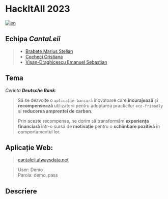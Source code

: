 # **HackItAll 2023** 

[![en](https://img.shields.io/badge/lang-en-cornflowerblue.svg)](README.md)
## Echipa ***CantaLeii***

>- [Brabete Marius Stelian](https://github.com/SadCarrotMaru)
>- [Cocheci Cristiana](https://github.com/Cristiana-Cocheci)
>- [Visan-Draghicescu Emanuel Sebastian](https://github.com/VSebastian8 "VSebastian8")

## Tema
*Cerinta **Deutsche Bank**:*

> Să se dezvolte o `aplicație bancară` inovatoare care **încurajează** și **recompensează** utilizatorii pentru adoptarea practicilor `eco-friendly` și **reducerea amprentei de carbon**.
>
> Prin aceste recompense, ne dorim să transformăm **experiența financiară** într-o sursă de **motivație** pentru o **schimbare pozitivă** în comportamentul lor.

## Aplicație Web:

> [cantaleii.alwaysdata.net](https://cantaleii.alwaysdata.net/php/check_login.php?username=Demo&password=demo_pass)

> User: Demo <br>
> Parola: demo_pass

## Descriere